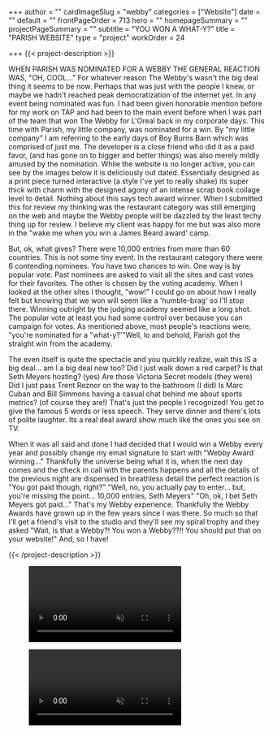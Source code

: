 +++
author = ""
cardImageSlug = "webby"
categories = ["Website"]
date = ""
default = ""
frontPageOrder = 713
hero = ""
homepageSummary = ""
projectPageSummary = ""
subtitle = "YOU WON A WHAT-Y?"
title = "PARISH WEBSITE"
type = "project"
workOrder = 24

+++
{{< project-description >}} <p>WHEN PARISH WAS NOMINATED FOR A WEBBY THE GENERAL REACTION WAS, "OH, COOL..." For whatever reason The Webby's wasn't the big deal thing it seems to be now. Perhaps that was just with the people I knew, or maybe we hadn't reached peak democratization of the internet yet. In any event being nominated was fun. I had been given honorable mention before for my work on TAP and had been to the main event before when I was part of the team that won The Webby for L'Oreal back in my corporate days. This time with Parish, my little company, was nominated for a win. By "my little company" I am referring to the early days of Boy Burns Barn which was comprised of just me. The developer is a close friend who did it as a paid favor, (and has gone on to bigger and better things) was also merely mildly amused by the nomination. While the website is no longer active, you can see by the images below it is deliciously out dated. Essentially designed as a print piece turned interactive (a style I've yet to really shake) its super thick with charm with the designed agony of an intense scrap book collage level to detail. Nothing about this says tech award winner. When I submitted this for review my thinking was the restaurant category was still emerging on the web and maybe the Webby people will be dazzled by the least techy thing up for review. I believe my client was happy for me but was also more in the "wake me when you win a James Beard award' camp.</p> <p>But, ok, what gives? There were 10,000 entries from more than 60 countries. This is not some tiny event. In the restaurant category there were 6 contending nominees. You have two chances to win. One way is by popular vote. Past nominees are asked to visit all the sites and cast votes for their favorites. The other is chosen by the voting academy. When I looked at the other sites I thought, "wow!" I could go on about how I really felt but knowing that we won will seem like a 'humble-brag' so I'll stop there. Winning outright by the judging academy seemed like a long shot. The popular vote at least you had some control over because you can campaign for votes. As mentioned above, most people's reactions were, "you're nominated for a "what-y?'"Well, lo and behold, Parish got the straight win from the academy.</p><p>The even itself is quite the spectacle and you quickly realize, wait this IS a big deal... am I a big deal now too? Did I just walk down a red carpet? Is that Seth Meyers hosting? (yes) Are those Victoria Secret models (they were) Did I just pass Trent Reznor on the way to the bathroom (I did) Is Marc Cuban and Bill Simmons having a casual chat behind me about sports metrics? (of course they are!) That's just the people I recognized! You get to give the famous 5 words or less speech. They serve dinner and there's lots of polite laughter. Its a real deal award show much like the ones you see on TV.</p> <p>When it was all said and done I had decided that I would win a Webby every year and possibly change my email signature to start with "Webby Award winning..." Thankfully the universe being what it is, when the next day comes and the check in call with the parents happens and all the details of the previous night are dispensed in breathless detail the perfect reaction is "You got paid though, right?" "Well, no, you actually pay to enter... but, you're missing the point... 10,000 entries, Seth Meyers" "Oh, ok, I bet Seth Meyers got paid..." That's my Webby experience. Thankfully the Webby Awards have grown up in the few years since I was there. So much so that I'll get a friend's visit to the studio and they'll see my spiral trophy and they asked "Wait, is that a Webby?! You won a Webby??!! You should put that on your website!" And, so I have!</p>

 {{< /project-description >}}

<div class="project-item">
<figure class="img-wrap with-bottom-border" ><video src="https://s3.amazonaws.com/bbbarn-images/project-webby-01.mov" loop muted autoplay></video></figure>
<figure class="img-wrap with-bottom-border" ><video src="https://s3.amazonaws.com/bbbarn-images/project-webby-02.mov" loop muted autoplay></video></figure>
</div>